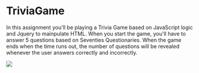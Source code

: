 # TriviaGame

In this assignment you'll be playing a Trivia Game based on JavaScript logic and Jquery to mainpulate HTML. When you start the game, you'll have to answer 5 questions based on Seventies Questionaries. When the game ends when the time runs out, the number of questions will be revealed whenever the user answers correctly and incorrectly. 

<img src="assets/images/readme.png">